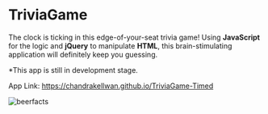 # TriviaGame

The clock is ticking in this edge-of-your-seat trivia game! Using <strong>JavaScript</strong> for the logic and <strong>jQuery</strong> to manipulate <strong>HTML</strong>, this brain-stimulating application will definitely keep you guessing.

*This app is still in development stage.

App Link: https://chandrakellwan.github.io/TriviaGame-Timed

![beerfacts](https://user-images.githubusercontent.com/25890329/34647612-6cf71afa-f354-11e7-99a4-58951c44527b.png)
